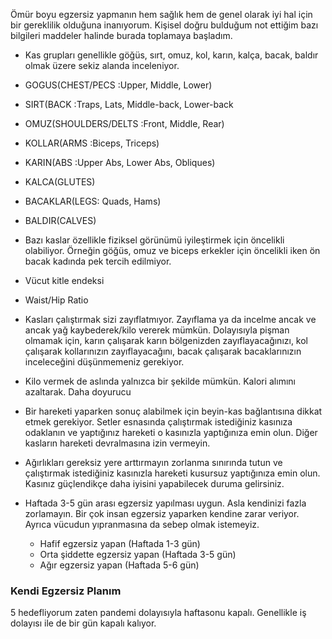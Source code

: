 Ömür boyu egzersiz yapmanın hem sağlık hem de genel olarak iyi hal için bir gereklilik olduğuna inanıyorum. Kişisel doğru bulduğum not ettiğim bazı bilgileri maddeler halinde burada toplamaya başladım.


* Kas grupları genellikle göğüs, sırt, omuz, kol, karın, kalça, bacak, baldır olmak üzere sekiz alanda inceleniyor.  

* GOGUS(CHEST/PECS :Upper, Middle, Lower)
* SIRT(BACK :Traps, Lats, Middle-back, Lower-back
* OMUZ(SHOULDERS/DELTS :Front, Middle, Rear)
* KOLLAR(ARMS :Biceps, Triceps)
* KARIN(ABS :Upper Abs, Lower Abs, Obliques)
* KALCA(GLUTES)
* BACAKLAR(LEGS: Quads, Hams)
* BALDIR(CALVES)

* Bazı kaslar özellikle fiziksel görünümü iyileştirmek için öncelikli olabiliyor. Örneğin göğüs, omuz ve biceps erkekler için öncelikli iken ön bacak kadında pek tercih edilmiyor.

* Vücut kitle endeksi
* Waist/Hip Ratio

* Kasları çalıştırmak sizi zayıflatmıyor. Zayıflama ya da incelme ancak ve ancak yağ kaybederek/kilo vererek mümkün. Dolayısıyla pişman olmamak için, karın çalışarak karın bölgenizden zayıflayacağınızı, kol çalışarak kollarınızın zayıflayacağını, bacak çalışarak bacaklarınızın inceleceğini düşünmemeniz gerekiyor.

* Kilo vermek de aslında yalnızca bir şekilde mümkün. Kalori alımını azaltarak. Daha doyurucu 

* Bir hareketi yaparken sonuç alabilmek için  beyin-kas bağlantısına dikkat etmek gerekiyor. Setler esnasında çalıştırmak istediğiniz kasınıza odaklanın ve yaptığınız hareketi o kasınızla yaptığınıza emin olun. Diğer kasların hareketi devralmasına izin vermeyin.

* Ağırlıkları gereksiz yere arttırmayın zorlanma sınırında tutun ve çalıştırmak istediğiniz kasınızla hareketi kusursuz yaptığınıza emin olun. Kasınız güçlendikçe daha iyisini yapabilecek duruma gelirsiniz. 

* Haftada 3-5 gün arası egzersiz yapılması uygun. Asla kendinizi fazla zorlamayın. Bir çok insan egzersiz yaparken kendine zarar veriyor. Ayrıca vücudun yıpranmasına da sebep olmak istemeyiz.

  * Hafif egzersiz yapan (Haftada 1-3 gün)
  * Orta şiddette egzersiz yapan (Haftada 3-5 gün)
  * Ağır egzersiz yapan (Haftada 5-6 gün)

### Kendi Egzersiz Planım

5 hedefliyorum zaten pandemi dolayısıyla haftasonu kapalı. Genellikle iş dolayısı ile de bir gün kapalı kalıyor.
